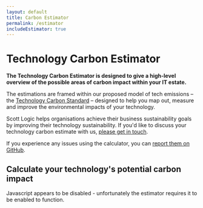 ```yaml
---
layout: default
title: Carbon Estimator
permalink: /estimator
includeEstimator: true
---
```


# Technology Carbon Estimator

**The Technology Carbon Estimator is designed to give a high-level overview of the possible areas of carbon impact within your IT estate.**

The estimations are framed within our proposed model of tech emissions – the [Technology Carbon Standard](/) – designed to help you map out, measure and improve the environmental impacts of your technology.

Scott Logic helps organisations achieve their business sustainability goals by improving their technology sustainability. If you'd like to discuss your technology carbon estimate with us, [please get in touch](https://www.scottlogic.com/contact-us?formId=sales-enquiries).

If you experience any issues using the calculator, you can [report them on GitHub](https://github.com/ScottLogic/sl-tech-carbon-estimator/issues).

## Calculate your technology's potential carbon impact

<tech-carbon-estimator class="not-prose" extra-height="112"></tech-carbon-estimator>
<noscript>Javascript appears to be disabled - unfortunately the estimator requires it to be enabled to function.</noscript>

